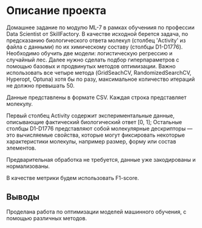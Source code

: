 # Описание проекта

Домашнее задание по модулю ML-7 в рамках обучениия по профессии Data Scientist от SkillFactory.
В качестве исходной берется задача, по предсказанию биологического ответа молекул (столбец 'Activity' из файла с данными) по их химическому составу (столбцы D1-D1776).
Необходимо обучить две модели: логистическую регрессию и случайный лес. Далее нужно сделать подбор гиперпараметров с помощью базовых и продвинутых методов оптимизации. Важно использовать все четыре метода (GridSeachCV, RandomizedSearchCV, Hyperopt, Optuna) хотя бы по разу, максимальное количество итераций не должно превышать 50.

Данные представлены в формате CSV.  Каждая строка представляет молекулу. 

Первый столбец Activity содержит экспериментальные данные, описывающие фактический биологический ответ [0, 1]; 
Остальные столбцы D1-D1776 представляют собой молекулярные дескрипторы — это вычисляемые свойства, которые могут фиксировать некоторые характеристики молекулы, например размер, форму или состав элементов.

Предварительная обработка не требуется, данные уже закодированы и нормализованы.

В качестве метрики будем использовать F1-score.

## Выводы

Проделана работа по оптимизации моделей машинного обучения, с помощью различных методов.

